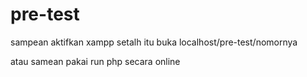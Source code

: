 # pre-test

sampean aktifkan xampp setalh itu buka localhost/pre-test/nomornya

atau samean pakai run php secara online 
